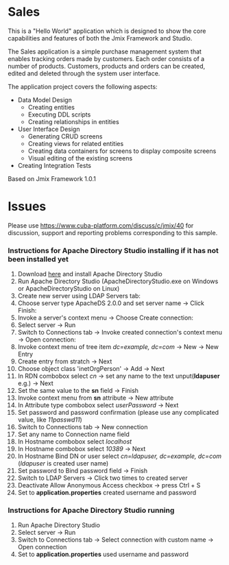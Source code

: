 # Sales
This is a "Hello World" application which is designed to show the core capabilities and features of both the Jmix Framework and Studio.

The Sales application is a simple purchase management system that enables tracking orders made by customers. Each order consists of a number of products. Customers, products and orders can be created, edited and deleted through the system user interface.

The application project covers the following aspects:

- Data Model Design
  - Creating entities
  - Executing DDL scripts
  - Creating relationships in entities
- User Interface Design
  - Generating CRUD screens
  - Creating views for related entities
  - Creating data containers for screens to display composite screens
  - Visual editing of the existing screens
- Creating Integration Tests

Based on Jmix Framework 1.0.1

# Issues
Please use https://www.cuba-platform.com/discuss/c/jmix/40 for discussion, support and reporting problems corresponding to this sample.

### Instructions for Apache Directory Studio installing if it has not been installed yet
1. Download [here](http://directory.apache.org/studio/) and install Apache Directory Studio
2. Run Apache Directory Studio (ApacheDirectoryStudio.exe on Windows or ApacheDirectoryStudio on Linux)
3. Create new server using LDAP Servers tab:
4. Choose server type ApacheDS 2.0.0 and set server name -> Click Finish:
5. Invoke a server's context menu -> Choose Create connection:
6. Select server -> Run
7. Switch to Connections tab -> Invoke created connection's context menu -> Open connection:
8. Invoke context menu of tree item *dc=example, dc=com* -> New -> New Entry
9. Create entry from stratch -> Next
10. Choose object class 'inetOrgPerson' -> Add -> Next 
11. In RDN combobox select *cn* -> set any name to the text unput(**ldapuser** e.g.) -> Next
12. Set the same value to the **sn** field -> Finish
13. Invoke context menu from **sn** attribute -> New attribute
14. In Attribute type combobox select *userPassword* -> Next
15. Set password and password confirmation (please use any complicated value, like *11passwd11*)
16. Switch to Connections tab -> New connection
17. Set any name to Connection name field
18. In Hostname combobox select *localhost*
19. In Hostname combobox select *10389* -> Next
20. In Hostname Bind DN or user  select *cn=ldapuser, dc=example, dc=com* (*ldapuser* is created user name)
21. Set password to Bind password field -> Finish
22. Switch to LDAP Servers -> Click two times to created server
23. Deactivate Allow Anonymous Access checkbox -> press Ctrl + S
24. Set to **application.properties** created username and password


### Instructions for Apache Directory Studio running
1. Run Apache Directory Studio
2. Select server -> Run
3. Switch to Connections tab -> Select connection with custom name -> Open connection
4. Set to **application.properties** used username and password